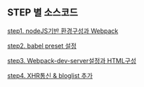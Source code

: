 ## STEP 별 소스코드

[step1. nodeJS기반 환경구성과 Webpack](https://github.com/nigayo/inflearn-es6/tree/step1)

[step2. babel preset 설정](https://github.com/nigayo/inflearn-es6/tree/step2)

[step3. Webpack-dev-server설정과 HTML구성](https://github.com/nigayo/inflearn-es6/tree/step3)

[step4. XHR통신 & bloglist 추가](https://github.com/nigayo/inflearn-es6/tree/step4)